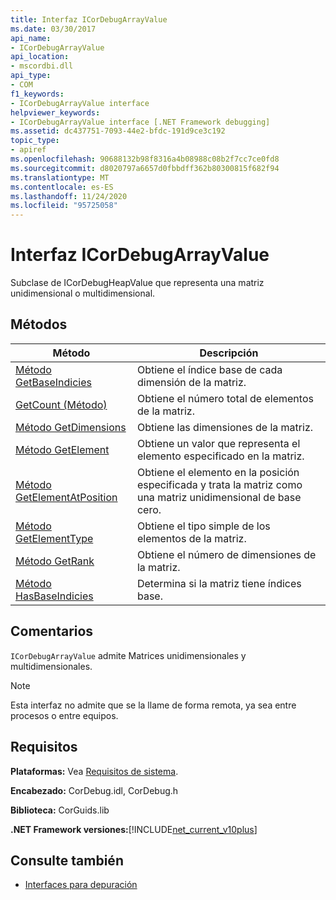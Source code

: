 ```yaml
---
title: Interfaz ICorDebugArrayValue
ms.date: 03/30/2017
api_name:
- ICorDebugArrayValue
api_location:
- mscordbi.dll
api_type:
- COM
f1_keywords:
- ICorDebugArrayValue interface
helpviewer_keywords:
- ICorDebugArrayValue interface [.NET Framework debugging]
ms.assetid: dc437751-7093-44e2-bfdc-191d9ce3c192
topic_type:
- apiref
ms.openlocfilehash: 90688132b98f8316a4b08988c08b2f7cc7ce0fd8
ms.sourcegitcommit: d8020797a6657d0fbbdff362b80300815f682f94
ms.translationtype: MT
ms.contentlocale: es-ES
ms.lasthandoff: 11/24/2020
ms.locfileid: "95725058"
---
```

# <a name="icordebugarrayvalue-interface"></a>Interfaz ICorDebugArrayValue

Subclase de ICorDebugHeapValue que representa una matriz unidimensional o multidimensional.  
  
## <a name="methods"></a>Métodos  
  
|Método|Descripción|  
|------------|-----------------|  
|[Método GetBaseIndicies](icordebugarrayvalue-getbaseindicies-method.md)|Obtiene el índice base de cada dimensión de la matriz.|  
|[GetCount (Método)](icordebugarrayvalue-getcount-method.md)|Obtiene el número total de elementos de la matriz.|  
|[Método GetDimensions](icordebugarrayvalue-getdimensions-method.md)|Obtiene las dimensiones de la matriz.|  
|[Método GetElement](icordebugarrayvalue-getelement-method.md)|Obtiene un valor que representa el elemento especificado en la matriz.|  
|[Método GetElementAtPosition](icordebugarrayvalue-getelementatposition-method.md)|Obtiene el elemento en la posición especificada y trata la matriz como una matriz unidimensional de base cero.|  
|[Método GetElementType](icordebugarrayvalue-getelementtype-method.md)|Obtiene el tipo simple de los elementos de la matriz.|  
|[Método GetRank](icordebugarrayvalue-getrank-method.md)|Obtiene el número de dimensiones de la matriz.|  
|[Método HasBaseIndicies](icordebugarrayvalue-hasbaseindicies-method.md)|Determina si la matriz tiene índices base.|  
  
## <a name="remarks"></a>Comentarios  

 `ICorDebugArrayValue` admite Matrices unidimensionales y multidimensionales.  
  
> [!NOTE]
> Esta interfaz no admite que se la llame de forma remota, ya sea entre procesos o entre equipos.  
  
## <a name="requirements"></a>Requisitos  

 **Plataformas:** Vea [Requisitos de sistema](../../get-started/system-requirements.md).  
  
 **Encabezado:** CorDebug.idl, CorDebug.h  
  
 **Biblioteca:** CorGuids.lib  
  
 **.NET Framework versiones:**[!INCLUDE[net_current_v10plus](../../../../includes/net-current-v10plus-md.md)]  
  
## <a name="see-also"></a>Consulte también

- [Interfaces para depuración](debugging-interfaces.md)

